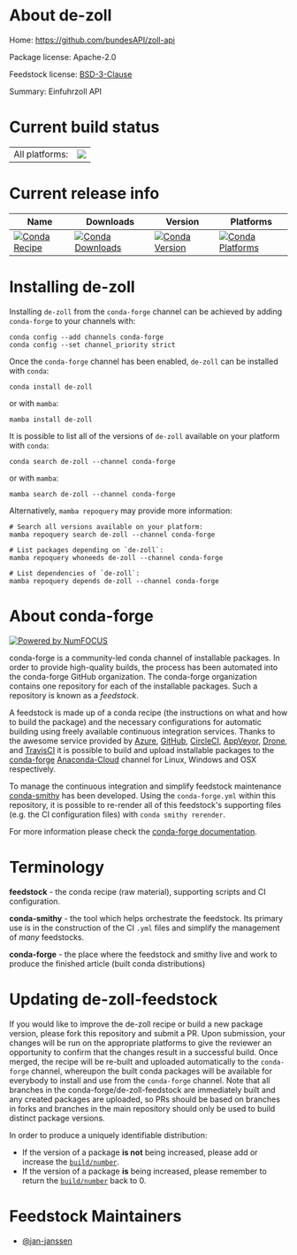 About de-zoll
=============

Home: https://github.com/bundesAPI/zoll-api

Package license: Apache-2.0

Feedstock license: [BSD-3-Clause](https://github.com/conda-forge/de-zoll-feedstock/blob/main/LICENSE.txt)

Summary: Einfuhrzoll API

Current build status
====================


<table><tr><td>All platforms:</td>
    <td>
      <a href="https://dev.azure.com/conda-forge/feedstock-builds/_build/latest?definitionId=17423&branchName=main">
        <img src="https://dev.azure.com/conda-forge/feedstock-builds/_apis/build/status/de-zoll-feedstock?branchName=main">
      </a>
    </td>
  </tr>
</table>

Current release info
====================

| Name | Downloads | Version | Platforms |
| --- | --- | --- | --- |
| [![Conda Recipe](https://img.shields.io/badge/recipe-de--zoll-green.svg)](https://anaconda.org/conda-forge/de-zoll) | [![Conda Downloads](https://img.shields.io/conda/dn/conda-forge/de-zoll.svg)](https://anaconda.org/conda-forge/de-zoll) | [![Conda Version](https://img.shields.io/conda/vn/conda-forge/de-zoll.svg)](https://anaconda.org/conda-forge/de-zoll) | [![Conda Platforms](https://img.shields.io/conda/pn/conda-forge/de-zoll.svg)](https://anaconda.org/conda-forge/de-zoll) |

Installing de-zoll
==================

Installing `de-zoll` from the `conda-forge` channel can be achieved by adding `conda-forge` to your channels with:

```
conda config --add channels conda-forge
conda config --set channel_priority strict
```

Once the `conda-forge` channel has been enabled, `de-zoll` can be installed with `conda`:

```
conda install de-zoll
```

or with `mamba`:

```
mamba install de-zoll
```

It is possible to list all of the versions of `de-zoll` available on your platform with `conda`:

```
conda search de-zoll --channel conda-forge
```

or with `mamba`:

```
mamba search de-zoll --channel conda-forge
```

Alternatively, `mamba repoquery` may provide more information:

```
# Search all versions available on your platform:
mamba repoquery search de-zoll --channel conda-forge

# List packages depending on `de-zoll`:
mamba repoquery whoneeds de-zoll --channel conda-forge

# List dependencies of `de-zoll`:
mamba repoquery depends de-zoll --channel conda-forge
```


About conda-forge
=================

[![Powered by
NumFOCUS](https://img.shields.io/badge/powered%20by-NumFOCUS-orange.svg?style=flat&colorA=E1523D&colorB=007D8A)](https://numfocus.org)

conda-forge is a community-led conda channel of installable packages.
In order to provide high-quality builds, the process has been automated into the
conda-forge GitHub organization. The conda-forge organization contains one repository
for each of the installable packages. Such a repository is known as a *feedstock*.

A feedstock is made up of a conda recipe (the instructions on what and how to build
the package) and the necessary configurations for automatic building using freely
available continuous integration services. Thanks to the awesome service provided by
[Azure](https://azure.microsoft.com/en-us/services/devops/), [GitHub](https://github.com/),
[CircleCI](https://circleci.com/), [AppVeyor](https://www.appveyor.com/),
[Drone](https://cloud.drone.io/welcome), and [TravisCI](https://travis-ci.com/)
it is possible to build and upload installable packages to the
[conda-forge](https://anaconda.org/conda-forge) [Anaconda-Cloud](https://anaconda.org/)
channel for Linux, Windows and OSX respectively.

To manage the continuous integration and simplify feedstock maintenance
[conda-smithy](https://github.com/conda-forge/conda-smithy) has been developed.
Using the ``conda-forge.yml`` within this repository, it is possible to re-render all of
this feedstock's supporting files (e.g. the CI configuration files) with ``conda smithy rerender``.

For more information please check the [conda-forge documentation](https://conda-forge.org/docs/).

Terminology
===========

**feedstock** - the conda recipe (raw material), supporting scripts and CI configuration.

**conda-smithy** - the tool which helps orchestrate the feedstock.
                   Its primary use is in the construction of the CI ``.yml`` files
                   and simplify the management of *many* feedstocks.

**conda-forge** - the place where the feedstock and smithy live and work to
                  produce the finished article (built conda distributions)


Updating de-zoll-feedstock
==========================

If you would like to improve the de-zoll recipe or build a new
package version, please fork this repository and submit a PR. Upon submission,
your changes will be run on the appropriate platforms to give the reviewer an
opportunity to confirm that the changes result in a successful build. Once
merged, the recipe will be re-built and uploaded automatically to the
`conda-forge` channel, whereupon the built conda packages will be available for
everybody to install and use from the `conda-forge` channel.
Note that all branches in the conda-forge/de-zoll-feedstock are
immediately built and any created packages are uploaded, so PRs should be based
on branches in forks and branches in the main repository should only be used to
build distinct package versions.

In order to produce a uniquely identifiable distribution:
 * If the version of a package **is not** being increased, please add or increase
   the [``build/number``](https://docs.conda.io/projects/conda-build/en/latest/resources/define-metadata.html#build-number-and-string).
 * If the version of a package **is** being increased, please remember to return
   the [``build/number``](https://docs.conda.io/projects/conda-build/en/latest/resources/define-metadata.html#build-number-and-string)
   back to 0.

Feedstock Maintainers
=====================

* [@jan-janssen](https://github.com/jan-janssen/)

